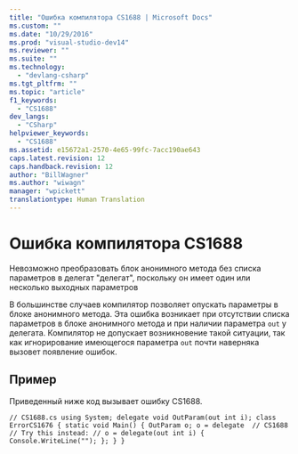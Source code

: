 ```yaml
---
title: "Ошибка компилятора CS1688 | Microsoft Docs"
ms.custom: ""
ms.date: "10/29/2016"
ms.prod: "visual-studio-dev14"
ms.reviewer: ""
ms.suite: ""
ms.technology: 
  - "devlang-csharp"
ms.tgt_pltfrm: ""
ms.topic: "article"
f1_keywords: 
  - "CS1688"
dev_langs: 
  - "CSharp"
helpviewer_keywords: 
  - "CS1688"
ms.assetid: e15672a1-2570-4e65-99fc-7acc190ae643
caps.latest.revision: 12
caps.handback.revision: 12
author: "BillWagner"
ms.author: "wiwagn"
manager: "wpickett"
translationtype: Human Translation
---
```

# Ошибка компилятора CS1688
Невозможно преобразовать блок анонимного метода без списка параметров в делегат "делегат", поскольку он имеет один или несколько выходных параметров  
  
 В большинстве случаев компилятор позволяет опускать параметры в блоке анонимного метода. Эта ошибка возникает при отсутствии списка параметров в блоке анонимного метода и при наличии параметра `out` у делегата. Компилятор не допускает возникновение такой ситуации, так как игнорирование имеющегося параметра `out` почти наверняка вызовет появление ошибок.  
  
## Пример  
 Приведенный ниже код вызывает ошибку CS1688.  
  
```  
// CS1688.cs using System; delegate void OutParam(out int i); class ErrorCS1676 { static void Main() { OutParam o; o = delegate  // CS1688 // Try this instead: // o = delegate(out int i) { Console.WriteLine(""); }; } }  
```